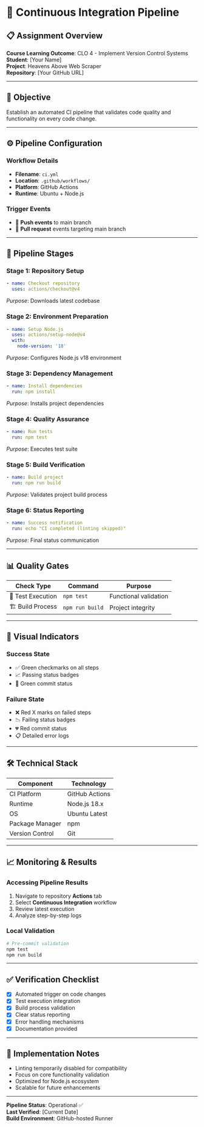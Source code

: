 # 🚀 Continuous Integration Pipeline

## 📋 Assignment Overview
**Course Learning Outcome**: CLO 4 - Implement Version Control Systems  
**Student**: [Your Name]  
**Project**: Heavens Above Web Scraper  
**Repository**: [Your GitHub URL]

---

## 🎯 Objective
Establish an automated CI pipeline that validates code quality and functionality on every code change.

---

## ⚙️ Pipeline Configuration

### Workflow Details
- **Filename**: `ci.yml`
- **Location**: `.github/workflows/`
- **Platform**: GitHub Actions
- **Runtime**: Ubuntu + Node.js

### Trigger Events
- 🔔 **Push events** to main branch
- 🔔 **Pull request** events targeting main branch

---

## 🔧 Pipeline Stages

### Stage 1: Repository Setup
```yaml
- name: Checkout repository
  uses: actions/checkout@v4
```
*Purpose*: Downloads latest codebase

### Stage 2: Environment Preparation  
```yaml
- name: Setup Node.js
  uses: actions/setup-node@v4
  with:
    node-version: '18'
```
*Purpose*: Configures Node.js v18 environment

### Stage 3: Dependency Management
```yaml
- name: Install dependencies
  run: npm install
```
*Purpose*: Installs project dependencies

### Stage 4: Quality Assurance
```yaml
- name: Run tests
  run: npm test
```
*Purpose*: Executes test suite

### Stage 5: Build Verification
```yaml
- name: Build project
  run: npm run build
```
*Purpose*: Validates project build process

### Stage 6: Status Reporting
```yaml
- name: Success notification
  run: echo "CI completed (linting skipped)"
```
*Purpose*: Final status communication

---

## 📊 Quality Gates

| Check Type | Command | Purpose |
|------------|---------|---------|
| 🧪 Test Execution | `npm test` | Functional validation |
| 🏗️ Build Process | `npm run build` | Project integrity |

---

## 🎨 Visual Indicators

### Success State
- ✅ Green checkmarks on all steps
- 📈 Passing status badges
- 💚 Green commit status

### Failure State  
- ❌ Red X marks on failed steps
- 📉 Failing status badges
- 💔 Red commit status
- 📋 Detailed error logs

---

## 🛠️ Technical Stack

| Component | Technology |
|-----------|------------|
| CI Platform | GitHub Actions |
| Runtime | Node.js 18.x |
| OS | Ubuntu Latest |
| Package Manager | npm |
| Version Control | Git |

---

## 📈 Monitoring & Results

### Accessing Pipeline Results
1. Navigate to repository **Actions** tab
2. Select **Continuous Integration** workflow  
3. Review latest execution
4. Analyze step-by-step logs

### Local Validation
```bash
# Pre-commit validation
npm test
npm run build
```

---

## ✅ Verification Checklist

- [x] Automated trigger on code changes
- [x] Test execution integration
- [x] Build process validation  
- [x] Clear status reporting
- [x] Error handling mechanisms
- [x] Documentation provided

---

## 📝 Implementation Notes

- Linting temporarily disabled for compatibility
- Focus on core functionality validation
- Optimized for Node.js ecosystem
- Scalable for future enhancements

---

**Pipeline Status**: Operational ✅  
**Last Verified**: [Current Date]  
**Build Environment**: GitHub-hosted Runner
